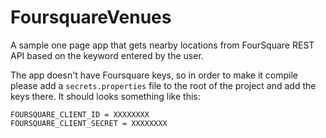 # FoursquareVenues

A sample one page app that gets nearby locations from FourSquare REST API based on the keyword entered by the user.

The app doesn't have Foursquare keys, so in order to make it compile please add a `secrets.properties` file to the root of the project and add the keys there.
It should looks something like this:

```
FOURSQUARE_CLIENT_ID = XXXXXXXX
FOURSQUARE_CLIENT_SECRET = XXXXXXXX
```

